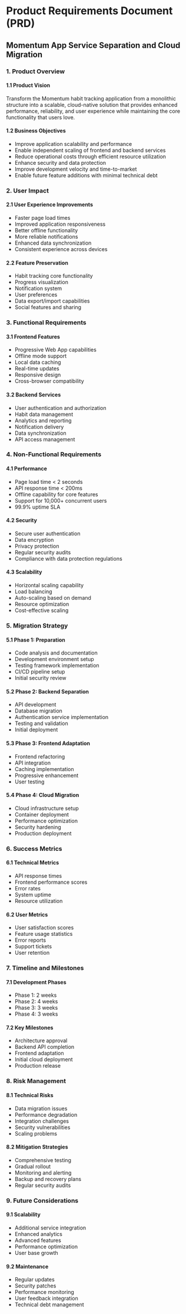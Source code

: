 # Product Requirements Document (PRD)
## Momentum App Service Separation and Cloud Migration

### 1. Product Overview

#### 1.1 Product Vision
Transform the Momentum habit tracking application from a monolithic structure into a scalable, cloud-native solution that provides enhanced performance, reliability, and user experience while maintaining the core functionality that users love.

#### 1.2 Business Objectives
- Improve application scalability and performance
- Enable independent scaling of frontend and backend services
- Reduce operational costs through efficient resource utilization
- Enhance security and data protection
- Improve development velocity and time-to-market
- Enable future feature additions with minimal technical debt

### 2. User Impact

#### 2.1 User Experience Improvements
- Faster page load times
- Improved application responsiveness
- Better offline functionality
- More reliable notifications
- Enhanced data synchronization
- Consistent experience across devices

#### 2.2 Feature Preservation
- Habit tracking core functionality
- Progress visualization
- Notification system
- User preferences
- Data export/import capabilities
- Social features and sharing

### 3. Functional Requirements

#### 3.1 Frontend Features
- Progressive Web App capabilities
- Offline mode support
- Local data caching
- Real-time updates
- Responsive design
- Cross-browser compatibility

#### 3.2 Backend Services
- User authentication and authorization
- Habit data management
- Analytics and reporting
- Notification delivery
- Data synchronization
- API access management

### 4. Non-Functional Requirements

#### 4.1 Performance
- Page load time < 2 seconds
- API response time < 200ms
- Offline capability for core features
- Support for 10,000+ concurrent users
- 99.9% uptime SLA

#### 4.2 Security
- Secure user authentication
- Data encryption
- Privacy protection
- Regular security audits
- Compliance with data protection regulations

#### 4.3 Scalability
- Horizontal scaling capability
- Load balancing
- Auto-scaling based on demand
- Resource optimization
- Cost-effective scaling

### 5. Migration Strategy

#### 5.1 Phase 1: Preparation
- Code analysis and documentation
- Development environment setup
- Testing framework implementation
- CI/CD pipeline setup
- Initial security review

#### 5.2 Phase 2: Backend Separation
- API development
- Database migration
- Authentication service implementation
- Testing and validation
- Initial deployment

#### 5.3 Phase 3: Frontend Adaptation
- Frontend refactoring
- API integration
- Caching implementation
- Progressive enhancement
- User testing

#### 5.4 Phase 4: Cloud Migration
- Cloud infrastructure setup
- Container deployment
- Performance optimization
- Security hardening
- Production deployment

### 6. Success Metrics

#### 6.1 Technical Metrics
- API response times
- Frontend performance scores
- Error rates
- System uptime
- Resource utilization

#### 6.2 User Metrics
- User satisfaction scores
- Feature usage statistics
- Error reports
- Support tickets
- User retention

### 7. Timeline and Milestones

#### 7.1 Development Phases
- Phase 1: 2 weeks
- Phase 2: 4 weeks
- Phase 3: 3 weeks
- Phase 4: 3 weeks

#### 7.2 Key Milestones
- Architecture approval
- Backend API completion
- Frontend adaptation
- Initial cloud deployment
- Production release

### 8. Risk Management

#### 8.1 Technical Risks
- Data migration issues
- Performance degradation
- Integration challenges
- Security vulnerabilities
- Scaling problems

#### 8.2 Mitigation Strategies
- Comprehensive testing
- Gradual rollout
- Monitoring and alerting
- Backup and recovery plans
- Regular security audits

### 9. Future Considerations

#### 9.1 Scalability
- Additional service integration
- Enhanced analytics
- Advanced features
- Performance optimization
- User base growth

#### 9.2 Maintenance
- Regular updates
- Security patches
- Performance monitoring
- User feedback integration
- Technical debt management 